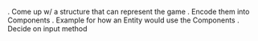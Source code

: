  . Come up w/ a structure that can represent the game
    . Encode them into Components
 . Example for how an Entity would use the Components
 . Decide on input method
